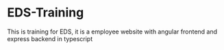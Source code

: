 # EDS-Training

This is training for EDS, it is a employee website with angular frontend and express backend in typescript
